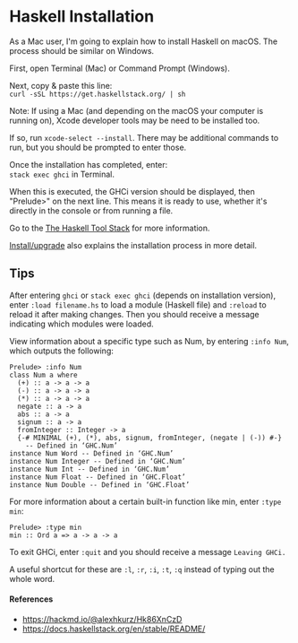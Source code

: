 # Haskell Installation
As a Mac user, I'm going to explain how to install Haskell on macOS. The process should be similar on Windows.

First, open Terminal (Mac) or Command Prompt (Windows).

Next, copy & paste this line:  
` curl -sSL https://get.haskellstack.org/ | sh `

Note: If using a Mac (and depending on the macOS your computer is running on), Xcode developer tools may be need to be installed too.

If so, run ` xcode-select --install `. There may be additional commands to run, but you should be prompted to enter those.

Once the installation has completed, enter:  
` stack exec ghci ` in Terminal.

When this is executed, the GHCi version should be displayed, then "Prelude>" on the next line. This means it is ready to use, whether it's directly in the console or from running a file.

Go to the [The Haskell Tool Stack](https://docs.haskellstack.org/en/stable/README/) for more information.

[Install/upgrade](https://docs.haskellstack.org/en/stable/install_and_upgrade/) also explains the installation process in more detail.

## Tips
After entering `ghci` or `stack exec ghci` (depends on installation version), enter `:load filename.hs` to load a module (Haskell file) and `:reload` to reload it after making changes. Then you should receive a message indicating which modules were loaded.

View information about a specific type such as Num, by entering `:info Num`, which outputs the following:
```
Prelude> :info Num
class Num a where
  (+) :: a -> a -> a
  (-) :: a -> a -> a
  (*) :: a -> a -> a
  negate :: a -> a
  abs :: a -> a
  signum :: a -> a
  fromInteger :: Integer -> a
  {-# MINIMAL (+), (*), abs, signum, fromInteger, (negate | (-)) #-}
  	-- Defined in ‘GHC.Num’
instance Num Word -- Defined in ‘GHC.Num’
instance Num Integer -- Defined in ‘GHC.Num’
instance Num Int -- Defined in ‘GHC.Num’
instance Num Float -- Defined in ‘GHC.Float’
instance Num Double -- Defined in ‘GHC.Float’
```

For more information about a certain built-in function like min, enter `:type min`:
```
Prelude> :type min
min :: Ord a => a -> a -> a
```

To exit GHCi, enter `:quit` and you should receive a message `Leaving GHCi.`

A useful shortcut for these are `:l`, `:r`, `:i`, `:t`, `:q` instead of typing out the whole word.

#### References
- https://hackmd.io/@alexhkurz/Hk86XnCzD
- https://docs.haskellstack.org/en/stable/README/
